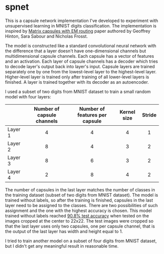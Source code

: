 # spnet

This is a capsule network implementation I've developed to experiment with unsupervised learning in MNIST digits classification. The implementation is inspired by [Matrix capsules with EM routing](https://openreview.net/pdf?id=HJWLfGWRb) paper authored by Geoffrey Hinton, Sara Sabour and Nicholas Frosst.

The model is constructed like a standard convolutional neural network with the difference that a layer doesn't have one-dimensional channels but multidimensional capsule channels. Each capsule has a vector of features and an activation. Each layer of capsule channels has a decoder which tries to decode layer's output back into layer's input. Capsule layers are trained separately one by one from the lowest-level layer to the highest-level layer. Higher-level layer is trained only after training of all lower-level layers is finished. A layer is trained together with its decoder as an autoencoder.

I used a subset of two digits from MNIST dataset to train a small random model with four layers:

&#xfeff; | Number of capsule channels | Number of features per capsule | Kernel size | Stride
-------- |:--------------------------:|:------------------------------:|:-----------:|:------:
Layer 1 | 4 | 4 | 4 | 1
Layer 2 | 8 | 4 | 3 | 2
Layer 3 | 8 | 6 | 3 | 2
Layer 4 | 2 | 8 | 4 | 2    

The number of capsules in the last layer matches the number of classes in the training dataset (subset of two digits from MNIST dataset). The model is trained without labels, so after the training is finished, capsules in the last layer need to be assigned to the classes. There are two possibilities of such assignment and the one with the highest accuracy is chosen. This model trained without labels reached [90.8% test accuracy](digits_1_and_3.ipynb) when tested on the images cropped at the center to 22x22. The test images were cropped so that the last layer uses only two capsules, one per capsule channel, that is the output of the last layer has width and height equal to 1.

I tried to train another model on a subset of four digits from MNIST dataset, but I didn't get any meaningful result in reasonable time.
